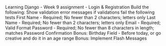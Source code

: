 Learning Django - Week 9 assignment - Login & Registration
Build the following:
    Show validation error messages if validations fail the following tests
    First Name - Required; No fewer than 2 characters; letters only
    Last Name - Required; No fewer than 2 characters; letters only
    Email - Required; Valid Format
    Password - Required; No fewer than 8 characters in length; matches Password Confirmation
    Bonus: Birthday Field - Before today, or go creative and do it in an age range
    Bonus: Implement Flash Messages